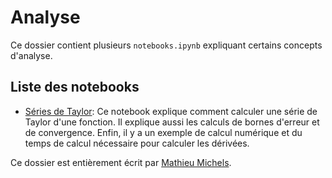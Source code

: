 # Analyse
Ce dossier contient plusieurs ```notebooks.ipynb``` expliquant certains concepts d'analyse.

## Liste des notebooks
- [Séries de Taylor](Taylor.ipynb): Ce notebook explique comment calculer une série de Taylor d'une fonction. Il explique aussi les calculs de bornes d'erreur et de convergence. Enfin, il y a un exemple de calcul numérique et du temps de calcul nécessaire pour calculer les dérivées.

Ce dossier est entièrement écrit par [Mathieu Michels](https://www.github.com/MathieuMichels).
